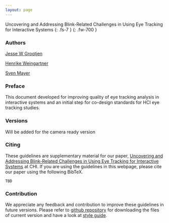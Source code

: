 ```yaml
---
layout: page
---
```

Uncovering and Addressing Blink-Related Challenges in Using Eye Tracking for Interactive Systems 
{: .fs-7 }
{: .fw-700 }

### Authors

<a href="https://scholar.google.com/citations?user=JmBazK4AAAAJ&hl=en" rel="author">Jesse W Grootjen</a>

<a href="" rel="author">Henrike Weingartner</a>

<a href="https://sven-mayer.com" rel="author">Sven Mayer</a>

### Preface
This document developed for improving quality of eye tracking analysis in interactive systems and an initial step for co-design standards for HCI eye tracking studies.
### Versions

Will be added for the camera ready version

<!-- <a href="https://zenodo.org/badge/latestdoi/"><img src="https://zenodo.org/badge/.svg" alt="DOI"></a> -->

### Citing
These guidelines are supplementary material for our paper, <a href= "https://dl.acm.org/doi/10.1145/3613904.3642086">Uncovering and Addressing Blink-Related Challenges in Using Eye Tracking for Interactive Systems</a> at CHI. If you are using the guidelines in this webpage, please cite our paper using the following BibTeX.

```
TBD
```

### Contribution
We appreciate any feedback and contribution to improve these guidelines in future versions.
Please refer to <a href="tbd" >github repository</a> for downloading the files of current version and have a look at <a href="tbd" >style guide</a>.
